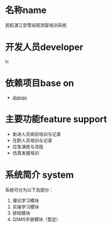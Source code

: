 # 名称name
民航湛江空管站观测室培训系统
# 开发人员developer
lc

# 依赖项目base on
+ [django](https://github.com/django/django)

# 主要功能feature support

+ 新进人员岗前培训与记录
+ 在职人员培训与记录
+ 应急演练与流程
+ 仿真发报培训

# 系统简介 system 
系统可分为以下及部分：
1. 理论学习模块
2. 实操学习模块
3. 排班模块
4. QSMS手册模块（暂定）